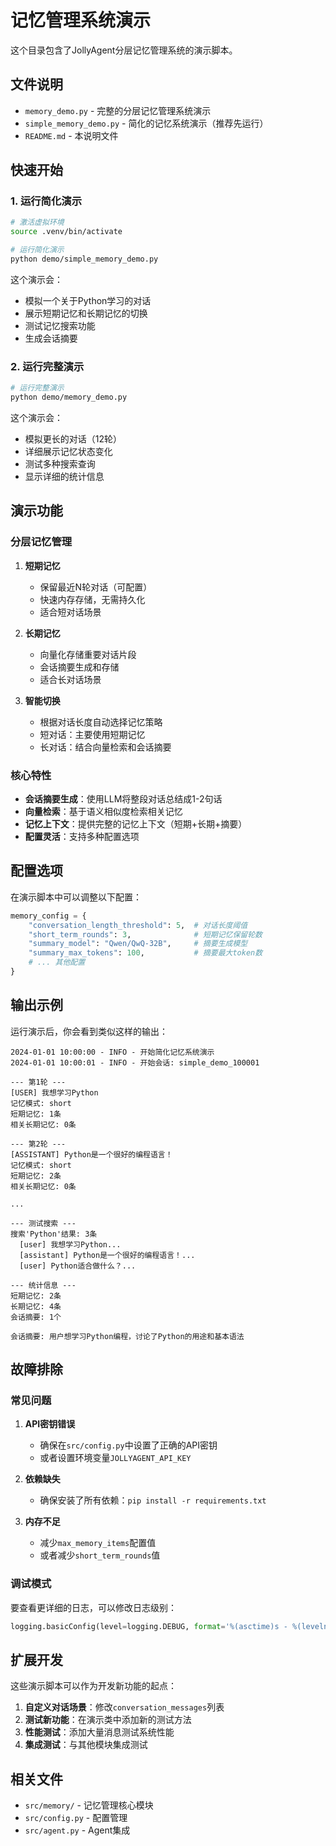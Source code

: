 # 记忆管理系统演示

这个目录包含了JollyAgent分层记忆管理系统的演示脚本。

## 文件说明

- `memory_demo.py` - 完整的分层记忆管理系统演示
- `simple_memory_demo.py` - 简化的记忆系统演示（推荐先运行）
- `README.md` - 本说明文件

## 快速开始

### 1. 运行简化演示

```bash
# 激活虚拟环境
source .venv/bin/activate

# 运行简化演示
python demo/simple_memory_demo.py
```

这个演示会：
- 模拟一个关于Python学习的对话
- 展示短期记忆和长期记忆的切换
- 测试记忆搜索功能
- 生成会话摘要

### 2. 运行完整演示

```bash
# 运行完整演示
python demo/memory_demo.py
```

这个演示会：
- 模拟更长的对话（12轮）
- 详细展示记忆状态变化
- 测试多种搜索查询
- 显示详细的统计信息

## 演示功能

### 分层记忆管理

1. **短期记忆**
   - 保留最近N轮对话（可配置）
   - 快速内存存储，无需持久化
   - 适合短对话场景

2. **长期记忆**
   - 向量化存储重要对话片段
   - 会话摘要生成和存储
   - 适合长对话场景

3. **智能切换**
   - 根据对话长度自动选择记忆策略
   - 短对话：主要使用短期记忆
   - 长对话：结合向量检索和会话摘要

### 核心特性

- **会话摘要生成**：使用LLM将整段对话总结成1-2句话
- **向量检索**：基于语义相似度检索相关记忆
- **记忆上下文**：提供完整的记忆上下文（短期+长期+摘要）
- **配置灵活**：支持多种配置选项

## 配置选项

在演示脚本中可以调整以下配置：

```python
memory_config = {
    "conversation_length_threshold": 5,  # 对话长度阈值
    "short_term_rounds": 3,              # 短期记忆保留轮数
    "summary_model": "Qwen/QwQ-32B",     # 摘要生成模型
    "summary_max_tokens": 100,           # 摘要最大token数
    # ... 其他配置
}
```

## 输出示例

运行演示后，你会看到类似这样的输出：

```
2024-01-01 10:00:00 - INFO - 开始简化记忆系统演示
2024-01-01 10:00:01 - INFO - 开始会话: simple_demo_100001

--- 第1轮 ---
[USER] 我想学习Python
记忆模式: short
短期记忆: 1条
相关长期记忆: 0条

--- 第2轮 ---
[ASSISTANT] Python是一个很好的编程语言！
记忆模式: short
短期记忆: 2条
相关长期记忆: 0条

...

--- 测试搜索 ---
搜索'Python'结果: 3条
  [user] 我想学习Python...
  [assistant] Python是一个很好的编程语言！...
  [user] Python适合做什么？...

--- 统计信息 ---
短期记忆: 2条
长期记忆: 4条
会话摘要: 1个

会话摘要: 用户想学习Python编程，讨论了Python的用途和基本语法
```

## 故障排除

### 常见问题

1. **API密钥错误**
   - 确保在`src/config.py`中设置了正确的API密钥
   - 或者设置环境变量`JOLLYAGENT_API_KEY`

2. **依赖缺失**
   - 确保安装了所有依赖：`pip install -r requirements.txt`

3. **内存不足**
   - 减少`max_memory_items`配置值
   - 或者减少`short_term_rounds`值

### 调试模式

要查看更详细的日志，可以修改日志级别：

```python
logging.basicConfig(level=logging.DEBUG, format='%(asctime)s - %(levelname)s - %(message)s')
```

## 扩展开发

这些演示脚本可以作为开发新功能的起点：

1. **自定义对话场景**：修改`conversation_messages`列表
2. **测试新功能**：在演示类中添加新的测试方法
3. **性能测试**：添加大量消息测试系统性能
4. **集成测试**：与其他模块集成测试

## 相关文件

- `src/memory/` - 记忆管理核心模块
- `src/config.py` - 配置管理
- `src/agent.py` - Agent集成 
